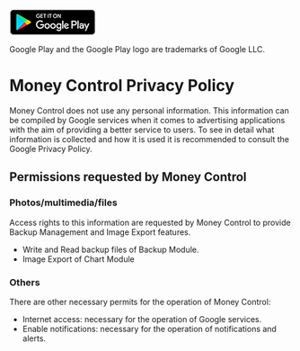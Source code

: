 [![Google Play Store](badge_new.png)](https://play.google.com/store/apps/details?id=com.app.herydevelopments.moneycontrol)

Google Play and the Google Play logo are trademarks of Google LLC.

# Money Control Privacy Policy
Money Control does not use any personal information. This information can be compiled by Google services when it comes to advertising applications with the aim of providing a better service to users. To see in detail what information is collected and how it is used it is recommended to consult the Google Privacy Policy.

## Permissions requested by Money Control
### Photos/multimedia/files
Access rights to this information are requested by Money Control to provide Backup Management and Image Export features.
- Write and Read backup files of Backup Module.
- Image Export of Chart Module

### Others
There are other necessary permits for the operation of Money Control:
- Internet access: necessary for the operation of Google services.
- Enable notifications: necessary for the operation of notifications and alerts.
